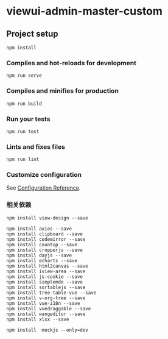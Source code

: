# viewui-admin-master-custom

## Project setup
```
npm install
```

### Compiles and hot-reloads for development
```
npm run serve
```

### Compiles and minifies for production
```
npm run build
```

### Run your tests
```
npm run test
```

### Lints and fixes files
```
npm run lint
```

### Customize configuration
See [Configuration Reference](https://cli.vuejs.org/config/).

### 相关依赖
```
npm install view-design --save

npm install axios --save
npm install clipboard --save
npm install codemirror --save
npm install countup --save
npm install cropperjs --save
npm install dayjs --save
npm install echarts --save
npm install html2canvas --save
npm install iview-area --save
npm install js-cookie --save
npm install simplemde --save
npm install sortablejs --save
npm install tree-table-vue --save
npm install v-org-tree --save
npm install vue-i18n --save
npm install vuedraggable --save
npm install wangeditor --save
npm install xlsx --save

npm install  mockjs --only=dev
```
